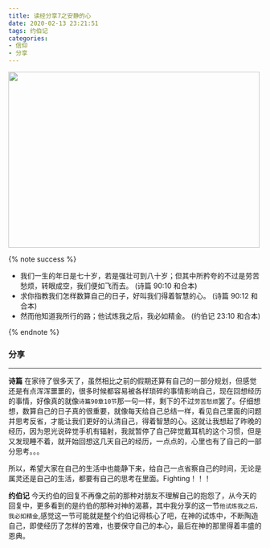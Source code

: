 ```yaml
---
title: 读经分享7之安静的心
date: 2020-02-13 23:21:51
tags: 约伯记
categories:
- 信仰
- 分享
---
```

<img src="https://blog-1257711631.cos.ap-nanjing.myqcloud.com/IMG_0015.JPG" width=500 height=350>


{% note success %}
* 我们一生的年日是七十岁，若是强壮可到八十岁；但其中所矜夸的不过是劳苦愁烦，转眼成空，我们便如飞而去。
                                            (诗篇 90:10 和合本)
* 求你指教我们怎样数算自己的日子，好叫我们得着智慧的心。
                                            (诗篇 90:12 和合本)
* 然而他知道我所行的路；他试炼我之后，我必如精金。
                                            (约伯记 23:10 和合本)

{% endnote %}

### 分享
***

**诗篇**
在家待了很多天了，虽然相比之前的假期还算有自己的一部分规划，但感觉还是有点浑浑噩噩的，很多时候都容易被各样琐碎的事情影响自己，现在回想经历的事情，好像真的就像`诗篇90章10节`那一句一样，剩下的不过`劳苦愁烦`罢了。仔细想想，数算自己的日子真的很重要，就像每天给自己总结一样，看见自己里面的问题并思考反省，才能让我们更好的认清自己，得着智慧的心。这就让我想起了昨晚的经历，因为恩光说碎觉手机有辐射，我就暂停了自己碎觉戴耳机的这个习惯，但是又发现睡不着，就开始回想这几天自己的经历，一点点的，心里也有了自己的一部分思考。。。

所以，希望大家在自己的生活中也能静下来，给自己一点省察自己的时间，无论是属灵还是自己的生活，都要有自己的思考在里面。Fighting！！！

**约伯记**
今天约伯的回复不再像之前的那种对朋友不理解自己的抱怨了，从今天的回复中，更多看到的是约伯的那种对神的渴慕，其中我分享的这一节`他试炼我之后，我必如精金`,感觉这一节可能就是整个约伯记得核心了吧，在神的试炼中，不断陶造自己，即使经历了怎样的苦难，也要保守自己的本心，最后在神的那里得着丰盛的恩典。